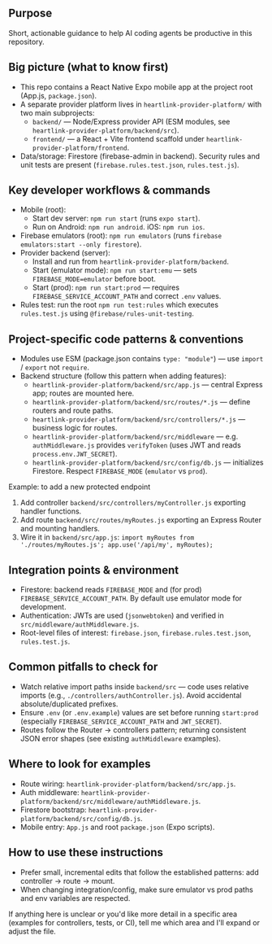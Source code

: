 ## Purpose
Short, actionable guidance to help AI coding agents be productive in this repository.

## Big picture (what to know first)
- This repo contains a React Native Expo mobile app at the project root (App.js, `package.json`).
- A separate provider platform lives in `heartlink-provider-platform/` with two main subprojects:
  - `backend/` — Node/Express provider API (ESM modules, see `heartlink-provider-platform/backend/src`).
  - `frontend/` — a React + Vite frontend scaffold under `heartlink-provider-platform/frontend`.
- Data/storage: Firestore (firebase-admin in backend). Security rules and unit tests are present (`firebase.rules.test.json`, `rules.test.js`).

## Key developer workflows & commands
- Mobile (root):
  - Start dev server: `npm run start` (runs `expo start`).
  - Run on Android: `npm run android`. iOS: `npm run ios`.
- Firebase emulators (root): `npm run emulators` (runs `firebase emulators:start --only firestore`).
- Provider backend (server):
  - Install and run from `heartlink-provider-platform/backend`.
  - Start (emulator mode): `npm run start:emu` — sets `FIREBASE_MODE=emulator` before boot.
  - Start (prod): `npm run start:prod` — requires `FIREBASE_SERVICE_ACCOUNT_PATH` and correct `.env` values.
- Rules test: run the root `npm run test:rules` which executes `rules.test.js` using `@firebase/rules-unit-testing`.

## Project-specific code patterns & conventions
- Modules use ESM (package.json contains `type: "module"`) — use `import` / `export` not `require`.
- Backend structure (follow this pattern when adding features):
  - `heartlink-provider-platform/backend/src/app.js` — central Express app; routes are mounted here.
  - `heartlink-provider-platform/backend/src/routes/*.js` — define routers and route paths.
  - `heartlink-provider-platform/backend/src/controllers/*.js` — business logic for routes.
  - `heartlink-provider-platform/backend/src/middleware` — e.g. `authMiddleware.js` provides `verifyToken` (uses JWT and reads `process.env.JWT_SECRET`).
  - `heartlink-provider-platform/backend/src/config/db.js` — initializes Firestore. Respect `FIREBASE_MODE` (`emulator` vs `prod`).

Example: to add a new protected endpoint
1. Add controller `backend/src/controllers/myController.js` exporting handler functions.
2. Add route `backend/src/routes/myRoutes.js` exporting an Express Router and mounting handlers.
3. Wire it in `backend/src/app.js`: `import myRoutes from './routes/myRoutes.js'; app.use('/api/my', myRoutes);`

## Integration points & environment
- Firestore: backend reads `FIREBASE_MODE` and (for prod) `FIREBASE_SERVICE_ACCOUNT_PATH`. By default use emulator mode for development.
- Authentication: JWTs are used (`jsonwebtoken`) and verified in `src/middleware/authMiddleware.js`.
- Root-level files of interest: `firebase.json`, `firebase.rules.test.json`, `rules.test.js`.

## Common pitfalls to check for
- Watch relative import paths inside `backend/src` — code uses relative imports (e.g., `./controllers/authController.js`). Avoid accidental absolute/duplicated prefixes.
- Ensure `.env` (or `.env.example`) values are set before running `start:prod` (especially `FIREBASE_SERVICE_ACCOUNT_PATH` and `JWT_SECRET`).
- Routes follow the Router -> controllers pattern; returning consistent JSON error shapes (see existing `authMiddleware` examples).

## Where to look for examples
- Route wiring: `heartlink-provider-platform/backend/src/app.js`.
- Auth middleware: `heartlink-provider-platform/backend/src/middleware/authMiddleware.js`.
- Firestore bootstrap: `heartlink-provider-platform/backend/src/config/db.js`.
- Mobile entry: `App.js` and root `package.json` (Expo scripts).

## How to use these instructions
- Prefer small, incremental edits that follow the established patterns: add controller -> route -> mount.
- When changing integration/config, make sure emulator vs prod paths and env variables are respected.

If anything here is unclear or you'd like more detail in a specific area (examples for controllers, tests, or CI), tell me which area and I'll expand or adjust the file.

